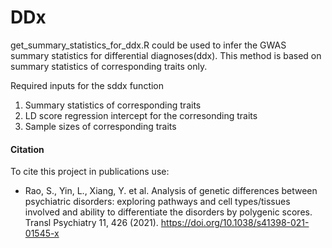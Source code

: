 # DDx
get_summary_statistics_for_ddx.R could be used to infer the GWAS summary statistics for differential diagnoses(ddx). This method is based on summary statistics of corresponding traits only. 

Required inputs for the sddx function
1. Summary statistics of corresponding traits
2. LD score regression intercept for the corresonding traits
3. Sample sizes of corresponding traits


#### Citation

To cite this project in publications use:

- Rao, S., Yin, L., Xiang, Y. et al. Analysis of genetic differences between psychiatric disorders: exploring pathways and cell types/tissues involved and ability to differentiate the disorders by polygenic scores. Transl Psychiatry 11, 426 (2021). https://doi.org/10.1038/s41398-021-01545-x
